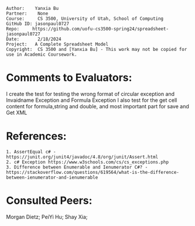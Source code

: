 ﻿```
Author:    Yanxia Bu
Partner:    None
Course:     CS 3500, University of Utah, School of Computing
GitHub ID: jasonpaul0727
Repo:     https://github.com/uofu-cs3500-spring24/spreadsheet-jasonpaul0727
Date:		2/18/2024
Project:   A Complete Spreadsheet Model
Copyright:  CS 3500 and [Yanxia Bu] - This work may not be copied for use in Academic Coursework.
```

# Comments to Evaluators:
I create the test for testing the wrong format of circular exception and Invaidname Exception and Formula Exception
I also test for the get cell content for formula,string and double, and most important part for save and Get XML

# References:
    1. AssertEqual c# - https://junit.org/junit4/javadoc/4.8/org/junit/Assert.html
    2. c# Exception https://www.w3schools.com/cs/cs_exceptions.php
    3. Difference between Enumerable and Ienumerator C#? - https://stackoverflow.com/questions/619564/what-is-the-difference-between-ienumerator-and-ienumerable
# Consulted Peers:

Morgan Dietz;
PeiYi Hu;
Shay Xia;